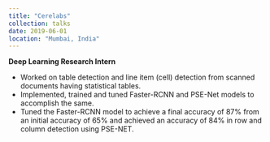```yaml
---
title: "Cerelabs"
collection: talks
date: 2019-06-01
location: "Mumbai, India"
---
```


**Deep Learning Research Intern**

* Worked on table detection and line item (cell) detection from scanned documents having statistical tables.
* Implemented, trained and tuned Faster-RCNN and PSE-Net models to accomplish the same.
* Tuned the Faster-RCNN model to achieve a final accuracy of 87% from an initial accuracy of 65% and achieved an accuracy of 84% in row and column detection using PSE-NET.